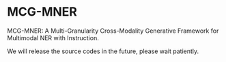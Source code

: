 # MCG-MNER
MCG-MNER: A Multi-Granularity Cross-Modality Generative Framework for Multimodal NER with Instruction.

We will release the source codes in the future, please wait patiently.
